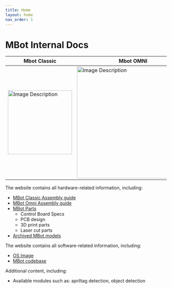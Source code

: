 ```yaml
---
title: Home
layout: home
nav_order: 1
---
```


# MBot Internal Docs

| Mbot Classic | Mbot OMNI|
| --- | --- |
|<a class="image-link" href="{{ site.baseurl }}/assets/media/classic.jpg"><img src="{{ site.baseurl }}/assets/media/classic.jpg" alt="Image Description" width="200" style="display: block; margin: auto;"></a>|<a class="image-link" href="{{ site.baseurl }}/assets/media/omni.jpg"><img src="{{ site.baseurl }}/assets/media/omni.jpg" alt="Image Description" width="350" style="display: block; margin: auto;"></a>|


The website contains all hardware-related information, including:
- [MBot Classic Assembly guide](/docs/hardware/classic-assembly/)
- [MBot Omni Assembly guide](/docs/hardware/omni-assembly/)
- [MBot Parts](/docs/hardware/mbot-parts)
  - Control Board Specs
  - PCB design
  - 3D print parts
  - Laser cut parts
- [Archived MBot models](/docs/hardware/archived-models/)

The website contains all software-related information, including:
- [OS Image](/docs/os-image/)
- [MBot codebase](/docs/codebase/)

Additional content, including:
- Available modules such as: apriltag detection, object detection